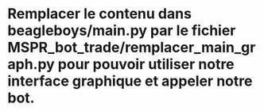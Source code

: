 # Remplacer le contenu dans beagleboys/main.py par le fichier MSPR_bot_trade/remplacer_main_graph.py pour pouvoir utiliser notre interface graphique et appeler notre bot.